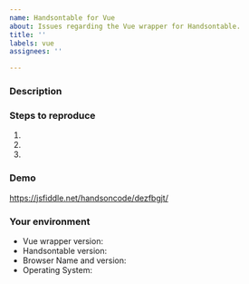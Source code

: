 ```yaml
---
name: Handsontable for Vue
about: Issues regarding the Vue wrapper for Handsontable.
title: ''
labels: vue
assignees: ''

---
```


### Description
<!--- Tell us what happens and what should happen -->

### Steps to reproduce
<!--- Provide steps to reproduce this issue -->
1.
2.
3.

### Demo
<!--- Provide a link to a live example on JSFiddle or Codepen or fill the following demo with your settings -->
https://jsfiddle.net/handsoncode/dezfbgjt/

### Your environment
* Vue wrapper version:
* Handsontable version:
* Browser Name and version:
* Operating System:
